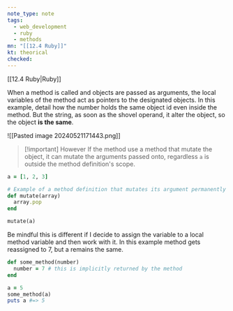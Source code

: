```yaml
---
note_type: note
tags:
  - web_development
  - ruby
  - methods
mn: "[[12.4 Ruby]]"
kt: theorical
checked: 
---
```

[[12.4 Ruby|Ruby]]

When a method is called and objects are passed as arguments, the local variables of the method act as pointers to the designated objects. In this example, detail how the number holds the same object id even inside the method. But the string, as soon as the shovel operand, it alter the object, so the object **is the same**. 

![[Pasted image 20240521171443.png]]

>[!important] However
>If the method use a method that mutate the object, it can mutate the arguments passed onto, regardless `a` is outside the method definition's scope. 

```ruby
a = [1, 2, 3]

# Example of a method definition that mutates its argument permanently
def mutate(array)
  array.pop
end

mutate(a)
```

Be mindful this is different if I decide to assign the variable to a local method variable and then work with it. In this example method gets reassigned to 7, but a remains the same. 

```ruby
def some_method(number)
  number = 7 # this is implicitly returned by the method
end

a = 5
some_method(a)
puts a #=> 5
```

